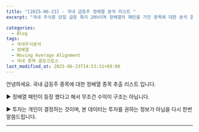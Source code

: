 ```yaml
---
title: "[2025-06-23] - 국내 급등주 정배열 분석 리스트 "
excerpt: "국내 주식중 당일 급등 폭이 20%이며 정배열의 패턴을 가진 종목에 대한 분석 결과."

categories:
  - Blog
tags:
  - 국내주식분석
  - 정배열
  - Moving Average Alignment
  - 국내 종목 골든크로스
last_modified_at: 2025-06-23T14:53:31+09:00
---
```


안녕하세요. 국내 급등주 종목에 대한 정배열 종목 추출 리스트 입니다.

▶ 정배열 패턴이 등장 했다고 해서 무조건 수익이 구조는 아닙니다.

▶ 투자는 개인이 결정하는 것이며, 본 데이터는 투자를 권하는 정보가 아님을 다시 한번 말씀드립니다.



---

